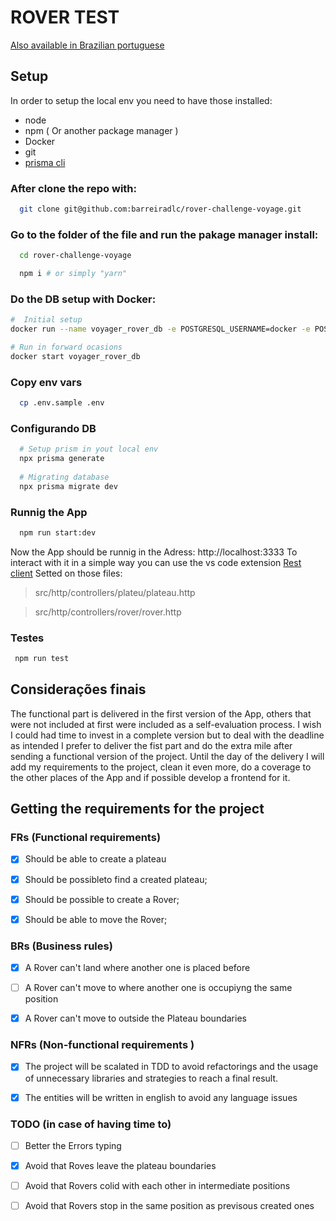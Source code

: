 # ROVER TEST

[Also available in Brazilian portuguese](./README-pt-BR.md)

## Setup

In order to setup the local env you need to have those installed:

- node
- npm ( Or another package manager )
- Docker
- git
- [prisma cli](https://www.prisma.io/docs/orm/reference/prisma-cli-reference)

### After clone the repo with:

```sh
  git clone git@github.com:barreiradlc/rover-challenge-voyage.git
```

### Go to the folder of the file and run the pakage manager install:

```sh
  cd rover-challenge-voyage

  npm i # or simply "yarn"
```

### Do the DB setup with Docker:

```sh
#  Initial setup
docker run --name voyager_rover_db -e POSTGRESQL_USERNAME=docker -e POSTGRESQL_PASSWORD=docker -e POSTGRESQL_DATABASE=voyager_rover -p 5432:5432 bitnami/postgresql

# Run in forward ocasions
docker start voyager_rover_db
```

### Copy env vars

```sh
  cp .env.sample .env
```

### Configurando DB

```sh
  # Setup prism in yout local env
  npx prisma generate
  
  # Migrating database
  npx prisma migrate dev
```

### Runnig the App

```sh
  npm run start:dev
```

Now the App should be runnig in the Adress: http://localhost:3333
To interact with it in a simple way you can use the vs code extension [Rest client](https://marketplace.visualstudio.com/items?itemName=humao.rest-client) Setted on those files:

> src/http/controllers/plateu/plateau.http

> src/http/controllers/rover/rover.http


### Testes 

```sh
 npm run test
```

## Considerações finais

The functional part is delivered in the first version of the App, others that were not included at first were included as a self-evaluation process.
I wish I could had time to invest in a complete version but to deal with the deadline as intended I prefer to deliver the fist part and do the extra mile after sending a functional version of the project.
Until the day of the delivery I will add my requirements to the project, clean it even more, do a coverage to the other places of the App and if possible develop a frontend for it. 

## Getting the requirements for the project

### FRs (Functional requirements)

- [x] Should be able to create a plateau

- [x] Should be possibleto find a created plateau;

- [x] Should be possible to create a Rover;

- [x] Should be able to move the Rover;

### BRs (Business rules)

- [x] A Rover can't land where another one is placed before

- [ ] A Rover can't move to where another one is occupiyng the same position

- [x] A Rover can't move to outside the Plateau boundaries


### NFRs (Non-functional requirements )

- [x] The project will be scalated in TDD to avoid refactorings and the usage of unnecessary libraries and strategies to reach a final result.

- [x] The entities will be written in english to avoid any language issues 


### TODO (in case of having time to)

- [ ] Better the Errors typing

- [x] Avoid that Roves leave the plateau boundaries

- [ ] Avoid that Rovers colid with each other in intermediate positions

- [ ] Avoid that Rovers stop in the same position as previsous created ones
